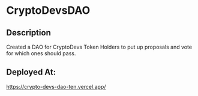 # CryptoDevsDAO

## Description
Created a DAO for CryptoDevs Token Holders to put up proposals and vote for which ones should pass.

## Deployed At:
https://crypto-devs-dao-ten.vercel.app/

